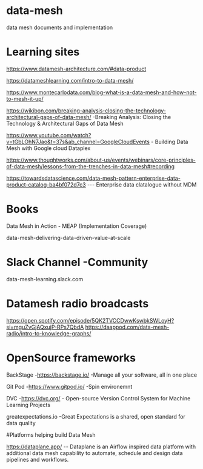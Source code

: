 # data-mesh
data mesh documents and implementation

# Learning sites 

https://www.datamesh-architecture.com/#data-product

https://datameshlearning.com/intro-to-data-mesh/

https://www.montecarlodata.com/blog-what-is-a-data-mesh-and-how-not-to-mesh-it-up/

https://wikibon.com/breaking-analysis-closing-the-technology-architectural-gaps-of-data-mesh/ -Breaking Analysis: Closing the Technology & Architectural Gaps of Data Mesh

https://www.youtube.com/watch?v=tGbLOhN7Jao&t=37s&ab_channel=GoogleCloudEvents - Building Data Mesh with Google cloud Dataplex

https://www.thoughtworks.com/about-us/events/webinars/core-principles-of-data-mesh/lessons-from-the-trenches-in-data-mesh#recording

https://towardsdatascience.com/data-mesh-pattern-enterprise-data-product-catalog-ba4bf072d7c3 --- Enterprise data clatalogue without MDM

# Books
Data Mesh in Action - MEAP (Implementation Coverage)

data-mesh-delivering-data-driven-value-at-scale

# Slack Channel -Community 
data-mesh-learning.slack.com

# Datamesh radio broadcasts
https://open.spotify.com/episode/5QK2TVCCDwwKswbkSWLoyH?si=mguZvGjAQxujP-RPs7QbdA
https://daappod.com/data-mesh-radio/intro-to-knowledge-graphs/

# OpenSource frameworks 
BackStage -https://backstage.io/ -Manage all your software, all in one place

Git Pod -https://www.gitpod.io/ -Spin environemnt 

DVC -https://dvc.org/ - Open-source Version Control System for Machine Learning Projects

greatexpectations.io -Great Expectations is a shared, open standard for data quality


#Platforms helping build Data Mesh

https://dataplane.app/  -- Dataplane is an Airflow inspired data platform with additional data mesh capability to automate, schedule and design data pipelines and workflows.

